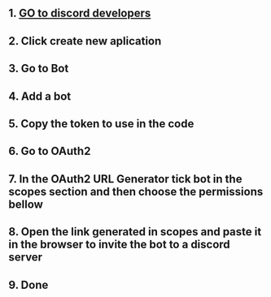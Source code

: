 ## 1. [GO to discord developers](https://discord.com/developers/applications)

## 2. Click create new aplication

## 3. Go to Bot

## 4. Add a bot

## 5. Copy the token to use in the code

## 6. Go to OAuth2

## 7. In the OAuth2 URL Generator tick bot in the scopes section and then choose the permissions bellow

## 8. Open the link generated in scopes and paste it in the browser to invite the bot to a discord server

## 9. Done
